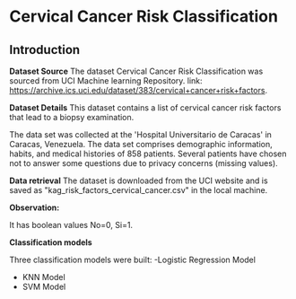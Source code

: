 # Cervical Cancer Risk Classification

## Introduction

**Dataset Source**
The dataset Cervical Cancer Risk Classification was sourced from UCI Machine learning Repository.
link: https://archive.ics.uci.edu/dataset/383/cervical+cancer+risk+factors.

**Dataset Details**
This dataset contains a list of cervical cancer risk factors that lead to a biopsy examination.

The data set was collected at the 'Hospital Universitario de Caracas' in Caracas, Venezuela. The data set comprises demographic information, habits, and medical histories of 858 patients. Several patients have chosen not to answer some questions due to privacy concerns (missing values).

**Data retrieval**
The dataset is downloaded from the UCI website and is saved as "kag_risk_factors_cervical_cancer.csv" in the local machine.

**Observation:**

It has boolean values No=0, Si=1.

**Classification models**

Three classification models were built: 
-Logistic Regression Model
- KNN Model
- SVM Model 

